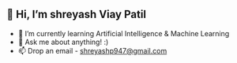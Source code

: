 ## 👋 Hi, I’m shreyash Viay Patil
- 🌱 I’m currently learning Artificial Intelligence & Machine Learning
- 💬 Ask me about anything! :)
- 📫 Drop an email - shreyashp947@gmail.com






<!---
shreyashpatil36/shreyashpatil36 is a ✨ special ✨ repository because its `README.md` (this file) appears on your GitHub profile.
You can click the Preview link to take a look at your changes.
--->
